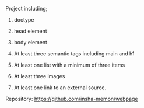 Project including;
  1. doctype

  2. head element

  3. body element

  4. At least three semantic tags including main and h1

  5. At least one list with a minimum of three items

  6. At least three images

  7. At least one link to an external source.

Repository: https://github.com/insha-memon/webpage
